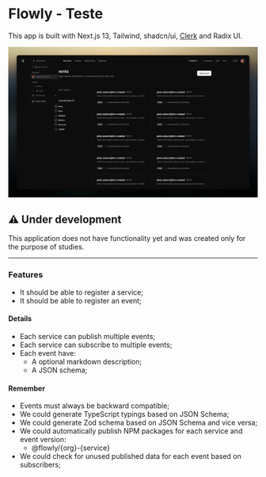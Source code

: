 # Flowly - Teste

This app is built with Next.js 13, Tailwind, shadcn/ui, [Clerk](https://clerk.dev?utm_source=rocketseat&utm_medium=web) and Radix UI.

![Screenshot](.github/screenshot.png)

## ⚠️ Under development

This application does not have functionality yet and was created only for the purpose of studies.

---

### Features

- It should be able to register a service;
- It should be able to register an event;

#### Details

- Each service can publish multiple events;
- Each service can subscribe to multiple events;
- Each event have: 
  - A optional markdown description;
  - A JSON schema;

#### Remember

- Events must always be backward compatible;
- We could generate TypeScript typings based on JSON Schema;
- We could generate Zod schema based on JSON Schema and vice versa;
- We could automatically publish NPM packages for each service and event version:
  - @flowly/{org}-{service}
- We could check for unused published data for each event based on subscribers;
